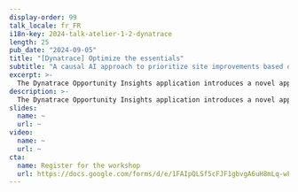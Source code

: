 ```yaml
---
display-order: 99
talk_locale: fr_FR
i18n-key: 2024-talk-atelier-1-2-dynatrace
length: 25
pub_date: "2024-09-05"
title: "[Dynatrace] Optimize the essentials"
subtitle: "A causal AI approach to prioritize site improvements based on business impacts."
excerpt: >-
  The Dynatrace Opportunity Insights application introduces a novel approach to improving web performance, with a focus on understanding the impact on sales and user experience of slowness or errors. Using causal AI and real user data (RUM), Opportunity Insights identifies the crucial performance and error metrics affecting site results, and quantifies the potential business impact of targeted optimizations. This enables decision-makers and application managers to make data-driven decisions to maximize results, moving from traditional static recommendations to dynamic strategies contextualized to the application. In this presentation, we'll explore the engine that powers Opportunity Insights.
description: >-
  The Dynatrace Opportunity Insights application introduces a novel approach to improving web performance, with a focus on understanding the impact on sales and user experience of slowness or errors. Using causal AI and real user data (RUM), Opportunity Insights identifies the crucial performance and error metrics affecting site results, and quantifies the potential business impact of targeted optimizations. This enables decision-makers and application managers to make data-driven decisions to maximize results, moving from traditional static recommendations to dynamic strategies contextualized to the application. In this presentation, we'll explore the engine that powers Opportunity Insights.
slides:
  name: ~
  url: ~
video:
  name: ~
  url: ~
cta:
  name: Register for the workshop
  url: https://docs.google.com/forms/d/e/1FAIpQLSf5cFJF1gbvgA6uH8mLq-wFIhLq4i5e4EHWYFxEQZfWsB4Pfg/viewform?usp=sf_link
---
```

